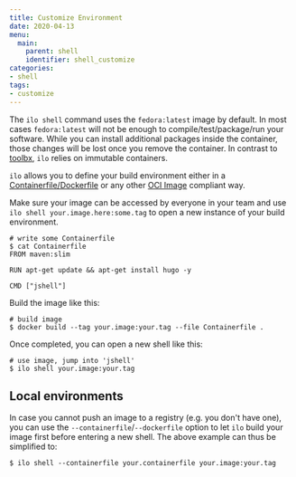 ```yaml
---
title: Customize Environment
date: 2020-04-13
menu:
  main:
    parent: shell
    identifier: shell_customize
categories:
- shell
tags:
- customize
---
```


The `ilo shell` command uses the `fedora:latest` image by default. In most cases `fedora:latest` will not be enough to compile/test/package/run your software. While you can install additional packages inside the container, those changes will be lost once you remove the container. In contrast to [toolbx](https://containertoolbx.org/), `ilo` relies on immutable containers.

`ilo` allows you to define your build environment either in a [Containerfile/Dockerfile](https://docs.docker.com/engine/reference/builder/) or any other [OCI Image](https://github.com/opencontainers/image-spec/blob/master/spec.md) compliant way.

Make sure your image can be accessed by everyone in your team and use `ilo shell your.image.here:some.tag` to open a new instance of your build environment.

```shell script
# write some Containerfile
$ cat Containerfile
FROM maven:slim

RUN apt-get update && apt-get install hugo -y

CMD ["jshell"]
```

Build the image like this:

```shell script
# build image
$ docker build --tag your.image:your.tag --file Containerfile .
```

Once completed, you can open a new shell like this:

```shell script
# use image, jump into 'jshell'
$ ilo shell your.image:your.tag
```

## Local environments

In case you cannot push an image to a registry (e.g. you don't have one), you can use the `--containerfile`/`--dockerfile` option to let `ilo` build your image first before entering a new shell. The above example can thus be simplified to:

```shell script
$ ilo shell --containerfile your.containerfile your.image:your.tag
```
